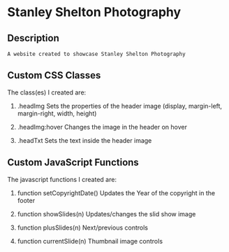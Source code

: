 # Stanley Shelton Photography

## Description
```
A website created to showcase Stanley Shelton Photography

```



## Custom CSS Classes
The class(es) I created are:

1. .headImg
    Sets the properties of the header image (display, margin-left, 
    margin-right, width, height)

2. .headImg:hover
    Changes the image in the header on hover

3. .headTxt
    Sets the text inside the header image

## Custom JavaScript Functions
The javascript functions I created are:

1. function setCopyrightDate()
    Updates the Year of the copyright in the footer

2. function showSlides(n)
    Updates/changes the slid show image
    
3. function plusSlides(n)
    Next/previous controls

4. function currentSlide(n)
    Thumbnail image controls

